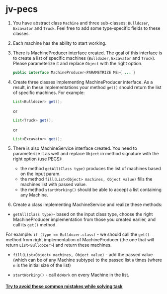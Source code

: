 # jv-pecs

1. You have abstract class `Machine` and three sub-classes: `Bulldozer`, `Excavator` and `Truck`. Feel free to add some type-specific fields to these classes.
1. Each machine has the ability to start working.
1. There is MachineProducer interface created.
The goal of this interface is to create a list of specific machines (`Bulldozer`, `Excavator` and `Truck`). 
Please parameterize it and replace `Object` with the right option.
    ```java
    public interface MachineProducer<PARAMETRIZE ME>{ ... }
    ```
1. Create three classes implementing MachineProducer interface. As a result, in these implementations your method `get()` should return the list of specific machines. 
For example: 
    ```java
    List<Bulldozer> get();
    ```
    or 
    ```java
    List<Truck> get();
    ```
    or 
    ```java
    List<Excavator> get();
    ```

1. There is also MachineService interface created. You need to parameterize it as well and replace `Object` in method signature with the right option (use PECS):

    - the method `getAll(Class type)` produces the list of machines based on the input param.
    - the method `fill(List<Object> machines, Object value)` fills the machines list with passed value.
    - the method `startWorking()` should be able to accept a list containing any Machine.

1. Create a class implementing MachineService and realize these methods:
- `getAll(Class type)`- based on the input class type, choose the right MachineProducer implementation from those you created earlier, and call its `get()` method.

For example: `if (type == Bulldozer.class)` - we should call the `get()` method from right implementation of MachineProducer (the one that will return `List<Bulldozer>`) and return these machines.

- `fill(List<Object> machines, Object value)` - add the passed value (which can be of any Machine subtype) to the passed list `n` times (where `n` is the initial size of the list)

- `startWorking()` - call `doWork` on every Machine in the list.

#### [Try to avoid these common mistakes while solving task](https://mate-academy.github.io/jv-program-common-mistakes/java-core/pecs/pecs.html)
